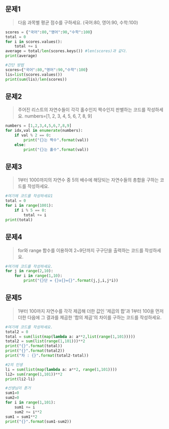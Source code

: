 ## 문제1

> 다음 과목별 평균 점수를 구하세요. (국어:80, 영어:90, 수학:100)

```python
scores = {"국어":80,"영어":90,"수학":100}
total = 0
for i in scores.values():
    total += i
average = total/len(scores.keys()) #len(scores)과 같다.
print(average)

#간단 방법
scores={"국어":80,"영어":90,"수학":100}
lis=list(scores.values())
print(sum(lis)/len(scores))
```

## 문제2

> 주어진 리스트의 자연수들이 각각 홀수인지 짝수인지 판별하는 코드를 작성하세요. numbers=[1, 2, 3, 4, 5, 6, 7, 8, 9]

```python
numbers = [1,2,3,4,5,6,7,8,9]
for idx,val in enumerate(numbers):
    if val % 2 == 0:
        print("{}는 짝수".format(val))
    else:
        print("{}는 홀수".format(val))
```

## 문제3

> 1부터 1000까지의 자연수 중 5의 배수에 해당되는 자연수들의 총합을 구하는 코드를 작성하세요.

```python
#여기에 코드를 작성하세요1
total = 0
for i in range(1001):
    if i % 5 == 0:
        total += i
print(total)
```

## 문제4

> for와 range 함수를 이용하여 2~9단까지 구구단을 출력하는 코드를 작성하세요.

```python
#여기에 코드를 작성하세요.
for j in range(2,10):
    for i in range(1,10):
        print("{}단 = {}x{}={}".format(j,j,i,j*i))
```

## 문제5

> 1부터 100까지 자연수를 각각 제곱해 더한 값인 '제곱의 합'과 1부터 100을 먼저 더한 다음에 그 결과를 제곱한 '합의 제곱'의 차이를 구하는 코드를 작성하세요.

```python
#여기에 코드를 작성하세요.
total2 = 0
total = sum(list(map(lambda a: a**2,list(range(1,101)))))
total2 = sum(list(range(1,101)))**2
print("{}".format(total))
print("{}".format(total2))
print("차 : {}".format(total2-total))

#2의 인생
li = sum(list(map(lambda a: a**2, range(1,101))))
li2= sum(range(1,101))**2
print(li2-li)

#선생님이 푼거
sum1=0
sum2=0
for i in range(1,101):
    sum1 += i
    sum2 += i**2
sum1 = sum1**2
print("{}".format(sum1-sum2))
```

